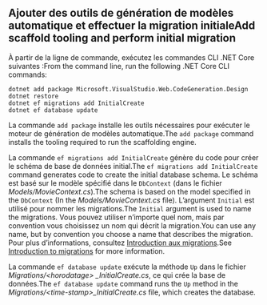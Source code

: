 <a name="cli"></a>
## <a name="add-scaffold-tooling-and-perform-initial-migration"></a><span data-ttu-id="8eb6c-101">Ajouter des outils de génération de modèles automatique et effectuer la migration initiale</span><span class="sxs-lookup"><span data-stu-id="8eb6c-101">Add scaffold tooling and perform initial migration</span></span>

<span data-ttu-id="8eb6c-102">À partir de la ligne de commande, exécutez les commandes CLI .NET Core suivantes :</span><span class="sxs-lookup"><span data-stu-id="8eb6c-102">From the command line, run the following .NET Core CLI commands:</span></span>

```console
dotnet add package Microsoft.VisualStudio.Web.CodeGeneration.Design
dotnet restore
dotnet ef migrations add InitialCreate
dotnet ef database update
```

<span data-ttu-id="8eb6c-103">La commande `add package` installe les outils nécessaires pour exécuter le moteur de génération de modèles automatique.</span><span class="sxs-lookup"><span data-stu-id="8eb6c-103">The `add package` command installs the tooling required to run the scaffolding engine.</span></span>

<span data-ttu-id="8eb6c-104">La commande `ef migrations add InitialCreate` génère du code pour créer le schéma de base de données initial.</span><span class="sxs-lookup"><span data-stu-id="8eb6c-104">The `ef migrations add InitialCreate` command generates code to create the initial database schema.</span></span> <span data-ttu-id="8eb6c-105">Le schéma est basé sur le modèle spécifié dans le `DbContext` (dans le fichier *Models/MovieContext.cs*).</span><span class="sxs-lookup"><span data-stu-id="8eb6c-105">The schema is based on the model specified in the `DbContext` (In the *Models/MovieContext.cs* file).</span></span> <span data-ttu-id="8eb6c-106">L’argument `Initial` est utilisé pour nommer les migrations.</span><span class="sxs-lookup"><span data-stu-id="8eb6c-106">The `Initial` argument is used to name the migrations.</span></span> <span data-ttu-id="8eb6c-107">Vous pouvez utiliser n’importe quel nom, mais par convention vous choisissez un nom qui décrit la migration.</span><span class="sxs-lookup"><span data-stu-id="8eb6c-107">You can use any name, but by convention you choose a name that describes the migration.</span></span> <span data-ttu-id="8eb6c-108">Pour plus d’informations, consultez [Introduction aux migrations](xref:data/ef-mvc/migrations#introduction-to-migrations).</span><span class="sxs-lookup"><span data-stu-id="8eb6c-108">See [Introduction to migrations](xref:data/ef-mvc/migrations#introduction-to-migrations) for more information.</span></span>

<span data-ttu-id="8eb6c-109">La commande `ef database update` exécute la méthode `Up` dans le fichier *Migrations/\<horodatage> _InitialCreate.cs*, ce qui crée la base de données.</span><span class="sxs-lookup"><span data-stu-id="8eb6c-109">The `ef database update` command runs the `Up` method in the *Migrations/\<time-stamp>_InitialCreate.cs* file, which creates the database.</span></span>